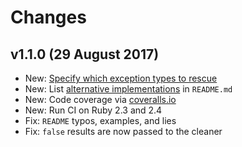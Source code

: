 # Changes

## v1.1.0 (29 August 2017)

- New: [Specify which exception types to rescue](https://github.com/github/scientist#in-candidate-code)
- New: List [alternative implementations](https://github.com/github/scientist#alternatives) in `README.md`
- New: Code coverage via [coveralls.io](https://coveralls.io/github/github/scientist)
- New: Run CI on Ruby 2.3 and 2.4
- Fix: `README` typos, examples, and lies
- Fix: `false` results are now passed to the cleaner
